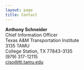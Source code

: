 ```yaml
---
layout: page
title: Contact
---
```


**Anthony Schneider**<br />
Chief Information Officer<br />
Texas A&M Transportation Institute<br />
3135 TAMU<br />
College Station, TX 77843-3135<br />
(979) 317-12115<br />
[ciso@tti.tamu.edu](mailto:ciso@tti.tamu.edu)<br />
